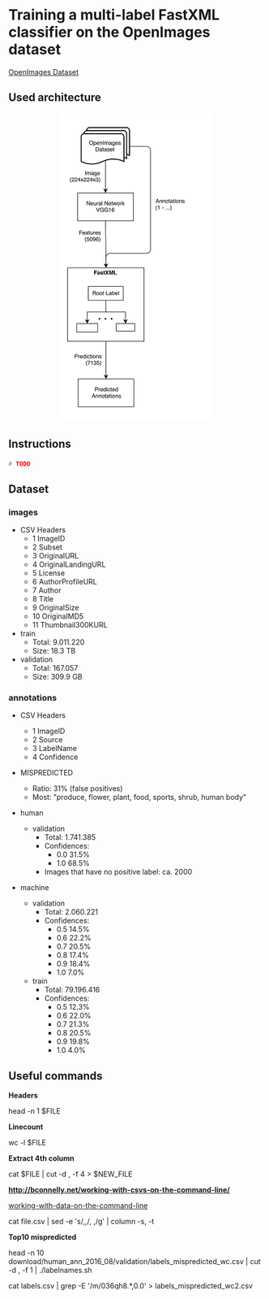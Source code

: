 # Training a multi-label FastXML classifier on the OpenImages dataset

[OpenImages Dataset](https://github.com/openimages/dataset)

## Used architecture

<p align="center">
    <img src="other/architecture.png" />
</p>

## Instructions

```bash
# TODO
```

## Dataset

### images
- CSV Headers
    - 1  ImageID
    - 2  Subset
    - 3  OriginalURL
    - 4  OriginalLandingURL
    - 5  License
    - 6  AuthorProfileURL
    - 7  Author
    - 8  Title
    - 9  OriginalSize
    - 10 OriginalMD5
    - 11 Thumbnail300KURL
- train
    - Total:      9.011.220
    - Size:       18.3 TB
- validation
    - Total:      167.057
    - Size:       309.9 GB

### annotations
- CSV Headers
    - 1 ImageID
    - 2 Source
    - 3 LabelName
    - 4 Confidence
- MISPREDICTED
    - Ratio:  31% (false positives)
    - Most:   "produce, flower, plant, food, sports, shrub, human body"
- human
    - validation
        - Total:      1.741.385
        - Confidences:
            - 0.0     31.5%
            - 1.0     68.5%
        - Images that have no positive label: ca. 2000

- machine
    - validation
        - Total:      2.060.221
        - Confidences:
            - 0.5     14.5%
            - 0.6     22.2%
            - 0.7     20.5%
            - 0.8     17.4%
            - 0.9     18.4%
            - 1.0      7.0%
    - train
        - Total:      79.196.416
        - Confidences:
            - 0.5     12.3%
            - 0.6     22.0%
            - 0.7     21.3%
            - 0.8     20.5%
            - 0.9     19.8%
            - 1.0      4.0%

## Useful commands

**Headers**

head -n 1 $FILE

**Linecount**

wc -l $FILE

**Extract 4th column**

cat $FILE | cut -d , -f 4 > $NEW_FILE

**http://bconnelly.net/working-with-csvs-on-the-command-line/**

[working-with-data-on-the-command-line](http://www.datamazing.co.uk/2014/01/25/working-with-data-on-the-command-line)

cat file.csv | sed -e 's/,,/, ,/g' | column -s, -t

**Top10 mispredicted**

head -n 10 download/human_ann_2016_08/validation/labels_mispredicted_wc.csv | cut -d , -f 1 | ./labelnames.sh

cat labels.csv | grep -E '/m/036qh8.*,0.0' > labels_mispredicted_wc2.csv